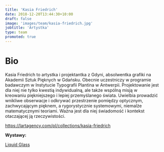 ```yaml
---
title: 'Kasia Friedrich'
date: 2018-12-20T13:44:30+10:00
draft: false
image: 'images/team/kasia-friedrich.jpg'
jobtitle: 'Artystka'
type: team
promoted: true
---
```


# Bio

Kasia Friedrich to artystka i projektantka z Gdyni, absolwentka grafiki na Akademii Sztuk Pięknych w Gdańsku. Obecnie uczestniczy w programie badawczym w Instytucie Typografii Plantina w Antwerpii. Projektowanie jest dla niej nie tylko kwestią indywidualną, ale także wspólną misją w kreowaniu piękniejszego i lepiej przemyślanego świata. Uwielbia prowadzić wnikliwe obserwacje i odkrywać przestrzenie pomiędzy optycznym, zachwycającym pięknem, a rygorystycznie systemowymi, niemalże matematycznymi teoriami. Ważna jest dla niej świadomość i kontekst otaczającej ją rzeczywistości.

<https://lartagency.com/pl/collections/kasia-friedrich>

**Wystawy:**

[Liquid Glass](/wystawy/liquid-glass)
